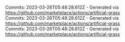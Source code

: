 Commits: 2023-03-26T05:48:28.612Z - Generated via https://github.com/marketplace/actions/artificial-grass
<br>
Commits: 2023-03-26T05:48:28.612Z - Generated via https://github.com/marketplace/actions/artificial-grass
<br>
Commits: 2023-03-26T05:48:28.612Z - Generated via https://github.com/marketplace/actions/artificial-grass
<br>
